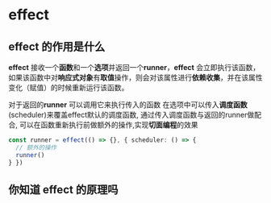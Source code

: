 # effect

## effect 的作用是什么

**effect** 接收一个**函数**和一个**选项**并返回一个**runner**，**effect** 会立即执行该函数，如果该函数中对**响应式对象**有**取值**操作，则会对该属性进行**依赖收集**，并在该属性变化（赋值）的时候重新运行该函数。

对于返回的**runner** 可以调用它来执行传入的函数 在选项中可以传入**调度函数**(scheduler)来覆盖effect默认的调度函数, 通过传入调度函数与返回的runner做配合, 可以在函数重新执行前做额外的操作,实现**切面编程**的效果
```ts
const runner = effect(() => {}, { scheduler: () => {
  // 额外的操作
  runner()
} })
```

## 你知道 effect 的原理吗
